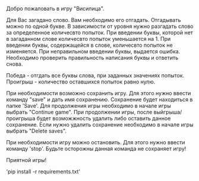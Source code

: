 Добро пожаловать в игру "Висилица".

Для Вас загадано слово. Вам необходимо его отгадать. Отгадывать можно по одной букве. 
В зависимости от уровня нужно разгадать слово за определенное количесвто попыток.
При введении буквы, которой нет в загаданном слове количесвто попыток уменьшается на 1.
При введении буквы, содержащейся в слове, количесвто попыток не изменяется.
При неправильном введении буквы, выдается ошибка. Необходимо проверить правильность написания буквы и ответить снова.

Победа - отгдать все буквы слова, при заданных значениях попыток.
Проигрыш - количество оставшихся попыток равно нулю.

При необходимости возможно сохранить игру. Для этого нужно ввести команду "save" и дать имя сохранению.
Сохранение будет находиться в папке 'Save'.
Для продолжения игры необходимо в начале игры выбрать "Continue game".
При продолжении игры, после выйгрыша/проигрыша будет возможжность удалить либо оставить данное сохранение.
Если нужно удалить сохранение необходимо в начале игры выбрать "Delete saves".

При необходимости игру можно остановить. Для этого нужно ввести команду 'stop'. 
Будьте осторожны данная команда не сохраняет игру!

Приятной игры!

'pip install -r requirements.txt'



